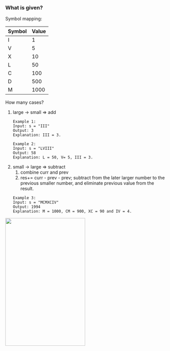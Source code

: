 ### What is given?

Symbol mapping:

| Symbol | Value |
|--------|-------|
| I      | 1     |
| V      | 5     |
| X      | 10    |
| L      | 50    |
| C      | 100   |
| D      | 500   |
| M      | 1000  |

How many cases?
1. large -> small  =>  add 
    ```
    Example 1:
    Input: s = "III"
    Output: 3
    Explanation: III = 3.
   
    Example 2:
    Input: s = "LVIII"
    Output: 58
    Explanation: L = 50, V= 5, III = 3.
   ```
2. small -> large  =>  subtract
   1. combine curr and prev
   2. res+= curr - prev - prev;
   subtract from the later larger number to the previous smaller number,
   and eliminate previous value from the result.
    ```
    Example 3:
    Input: s = "MCMXCIV"
    Output: 1994
    Explanation: M = 1000, CM = 900, XC = 90 and IV = 4.
   ```
   
<img height="400" src="https://i.gyazo.com/c04f0830c563d748eef6ffba9275fed1.png" width="250"/>